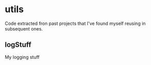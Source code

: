 # utils

Code extracted fron past projects that I've found myself reusing in subsequent ones.

## logStuff
My logging stuff
